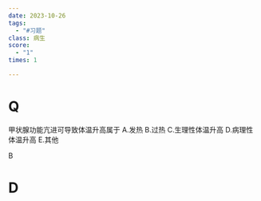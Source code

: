```yaml
---
date: 2023-10-26
tags:
  - "#习题"
class: 病生
score:
  - "1"
times: 1

---
```



# Q
甲状腺功能亢进可导致体温升高属于
A.发热
B.过热
C.生理性体温升高
D.病理性体温升高
E.其他



B





# D